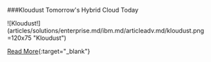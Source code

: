 ###Kloudust
Tomorrow's Hybrid Cloud Today

![Kloudust!] (articles/solutions/enterprise.md/ibm.md/articleadv.md/kloudust.png =120x75 "Kloudust")

[Read More]({{#makeLink}}./landing.html?product_path=./products/kloudust.md&menu_path=.menus/en{{/makeLink}}){:target="_blank"}